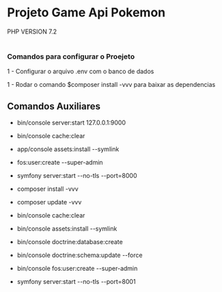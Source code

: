 
<h1>Projeto Game Api Pokemon</h1>




PHP VERSION 7.2
<br><br>

### Comandos para configurar o Proejeto ###

1 - Configurar o arquivo .env com o banco de dados

1 - Rodar o comando $composer install -vvv para baixar as dependencias


## Comandos Auxiliares ## 

- bin/console server:start 127.0.0.1:9000

- bin/console cache:clear

- app/console assets:install --symlink

- fos:user:create --super-admin

- symfony server:start --no-tls --port=8000

- composer install -vvv

- composer update -vvv

- bin/console cache:clear

- bin/console assets:install --symlink

- bin/console doctrine:database:create

- bin/console doctrine:schema:update --force

- bin/console fos:user:create --super-admin

- symfony server:start --no-tls --port=8001


